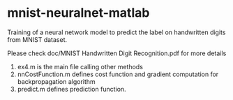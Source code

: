 # mnist-neuralnet-matlab

Training of a neural network model to predict the label on handwritten digits from MNIST dataset.

Please check doc/MNIST Handwritten Digit Recognition.pdf for more details

1. ex4.m is the main file calling other methods
2. nnCostFunction.m defines cost function and gradient computation for backpropagation algorithm
3. predict.m defines prediction function.
